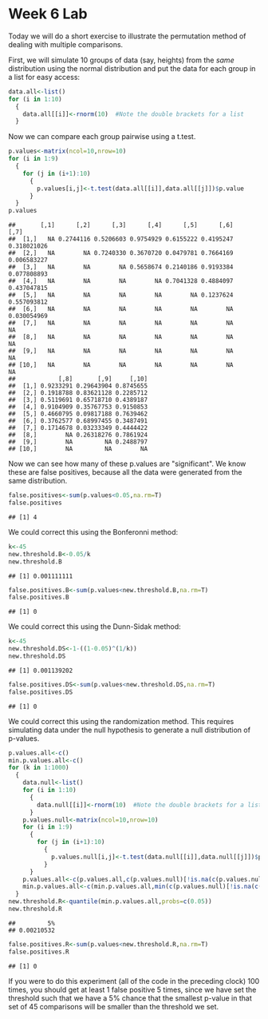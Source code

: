 Week 6 Lab
=============
  
Today we will do a short exercise to illustrate the permutation method of dealing with multiple comparisons.

First, we will simulate 10 groups of data (say, heights) from the *same* distribution using the normal distribution and put the data for each group in a list for easy access:


```r
data.all<-list()
for (i in 1:10)
  {
    data.all[[i]]<-rnorm(10)  #Note the double brackets for a list
  }
```

Now we can compare each group pairwise using a t.test.


```r
p.values<-matrix(ncol=10,nrow=10)
for (i in 1:9)
  {
    for (j in (i+1):10)
      {
        p.values[i,j]<-t.test(data.all[[i]],data.all[[j]])$p.value 
      }
  }
p.values
```

```
##       [,1]      [,2]      [,3]      [,4]      [,5]      [,6]        [,7]
##  [1,]   NA 0.2744116 0.5206603 0.9754929 0.6155222 0.4195247 0.318021026
##  [2,]   NA        NA 0.7240330 0.3670720 0.0479781 0.7664169 0.006583227
##  [3,]   NA        NA        NA 0.5658674 0.2140186 0.9193384 0.077808893
##  [4,]   NA        NA        NA        NA 0.7041328 0.4884097 0.437047815
##  [5,]   NA        NA        NA        NA        NA 0.1237624 0.557093812
##  [6,]   NA        NA        NA        NA        NA        NA 0.030054969
##  [7,]   NA        NA        NA        NA        NA        NA          NA
##  [8,]   NA        NA        NA        NA        NA        NA          NA
##  [9,]   NA        NA        NA        NA        NA        NA          NA
## [10,]   NA        NA        NA        NA        NA        NA          NA
##            [,8]       [,9]     [,10]
##  [1,] 0.9233291 0.29643904 0.8745655
##  [2,] 0.1918788 0.83621128 0.2285712
##  [3,] 0.5119691 0.65718710 0.4389187
##  [4,] 0.9104909 0.35767753 0.9150853
##  [5,] 0.4660795 0.09817188 0.7639462
##  [6,] 0.3762577 0.68997455 0.3487491
##  [7,] 0.1714678 0.03233349 0.4444422
##  [8,]        NA 0.26318276 0.7861924
##  [9,]        NA         NA 0.2488797
## [10,]        NA         NA        NA
```

Now we can see how many of these p.values are "significant". We know these are false positives, because all the data were generated from the same distribution.


```r
false.positives<-sum(p.values<0.05,na.rm=T)
false.positives
```

```
## [1] 4
```

We could correct this using the Bonferonni method:


```r
k<-45
new.threshold.B<-0.05/k
new.threshold.B
```

```
## [1] 0.001111111
```

```r
false.positives.B<-sum(p.values<new.threshold.B,na.rm=T)
false.positives.B
```

```
## [1] 0
```

We could correct this using the Dunn-Sidak method:


```r
k<-45
new.threshold.DS<-1-((1-0.05)^(1/k))
new.threshold.DS
```

```
## [1] 0.001139202
```

```r
false.positives.DS<-sum(p.values<new.threshold.DS,na.rm=T)
false.positives.DS
```

```
## [1] 0
```

We could correct this using the randomization method. This requires simulating data under the null hypothesis to generate a null distribution of p-values.



```r
p.values.all<-c()
min.p.values.all<-c()
for (k in 1:1000)
  {
    data.null<-list()
    for (i in 1:10)
      {
        data.null[[i]]<-rnorm(10)  #Note the double brackets for a list
      }
    p.values.null<-matrix(ncol=10,nrow=10)
    for (i in 1:9)
      {
        for (j in (i+1):10)
          {
            p.values.null[i,j]<-t.test(data.null[[i]],data.null[[j]])$p.value 
          }
      }
    p.values.all<-c(p.values.all,c(p.values.null)[!is.na(c(p.values.null))])
    min.p.values.all<-c(min.p.values.all,min(c(p.values.null)[!is.na(c(p.values.null))]))
  }
new.threshold.R<-quantile(min.p.values.all,probs=c(0.05))
new.threshold.R
```

```
##         5% 
## 0.00210532
```

```r
false.positives.R<-sum(p.values<new.threshold.R,na.rm=T)
false.positives.R
```

```
## [1] 0
```

If you were to do this experiment (all of the code in the preceding clock) 100 times, you should get at least 1 false positive 5 times, since we have set the threshold such that we have a 5% chance that the smallest p-value in that set of 45 comparisons will be smaller than the threshold we set.
